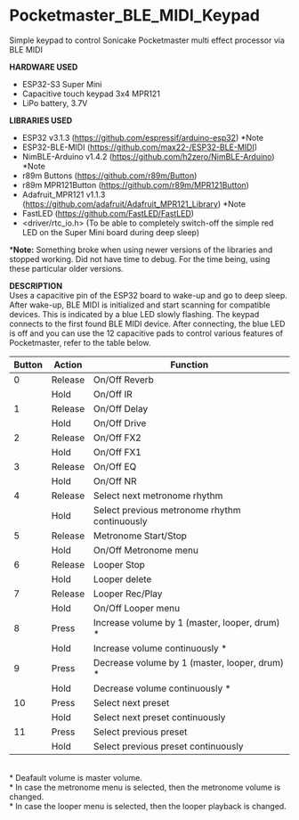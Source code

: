 # Pocketmaster_BLE_MIDI_Keypad
Simple keypad to control Sonicake Pocketmaster multi effect processor via BLE MIDI

**HARDWARE USED**
- ESP32-S3 Super Mini
- Capacitive touch keypad 3x4 MPR121
- LiPo battery, 3.7V

**LIBRARIES USED**
- ESP32 v3.1.3           (https://github.com/espressif/arduino-esp32) *Note
- ESP32-BLE-MIDI         (https://github.com/max22-/ESP32-BLE-MIDI)
- NimBLE-Arduino v1.4.2  (https://github.com/h2zero/NimBLE-Arduino) *Note
- r89m Buttons           (https://github.com/r89m/Button)
- r89m MPR121Button      (https://github.com/r89m/MPR121Button)
- Adafruit_MPR121 v1.1.3 (https://github.com/adafruit/Adafruit_MPR121_Library) *Note
- FastLED                (https://github.com/FastLED/FastLED)
- <driver/rtc_io.h>      (To be able to completely switch-off the simple red LED on the Super Mini board during deep sleep)

***Note:** Something broke when using newer versions of the libraries and stopped working. Did not have time to debug. For the time being, using these particular older versions.

**DESCRIPTION**
<br>Uses a capacitive pin of the ESP32 board to wake-up and go to deep sleep. After wake-up, BLE MIDI is initialized and start scanning for compatible devices. This is indicated by a blue LED slowly flashing. The keypad connects to the first found BLE MIDI device. After connecting, the blue LED is off and you can use the 12 capacitive pads to control various features of Pocketmaster, refer to the table below.

| Button | Action  | Function                                      |
|--------|---------|-----------------------------------------------|
|    0   | Release | On/Off Reverb                                 |
|        | Hold    | On/Off IR                                     |
|    1   | Release | On/Off Delay                                  |
|        | Hold    | On/Off Drive                                  |
|    2   | Release | On/Off FX2                                    |
|        | Hold    | On/Off FX1                                    |
|    3   | Release | On/Off EQ                                     |
|        | Hold    | On/Off NR                                     |
|    4   | Release | Select next metronome rhythm                  |
|        | Hold    | Select previous metronome rhythm continuously |
|    5   | Release | Metronome Start/Stop                          |
|        | Hold    | On/Off Metronome menu                         |
|    6   | Release | Looper Stop                                   |
|        | Hold    | Looper delete                                 |
|    7   | Release | Looper Rec/Play                               |
|        | Hold    | On/Off Looper menu                            |
|    8   | Press   | Increase volume by 1 (master, looper, drum) * |
|        | Hold    | Increase volume continuously *                |
|    9   | Press   | Decrease volume by 1 (master, looper, drum) * |
|        | Hold    | Decrease volume continuously *                |
|   10   | Press   | Select next preset                            |
|        | Hold    | Select next preset continuously               |
|   11   | Press   | Select previous preset                        |
|        | Hold    | Select previous preset continuously           |

<br>* Deafault volume is master volume.
<br>* In case the metronome menu is selected, then the metronome volume is changed.
<br>* In case the looper menu is selected, then the looper playback is changed.
